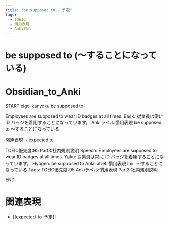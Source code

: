 ```yaml
---
title: "be supposed to - 予定"
tags:
  - TOEIC
  - 慣用表現
  - Anki対応
---
```


# be supposed to (～することになっている)

# Obsidian_to_Anki
START
eigo-kanyoku
be supposed to

Employees are supposed to wear ID badges at all times.
Back:
従業員は常に ID バッジを着用することになっています。
Ankiラベル:慣用表現
be supposed to
～することになっている

関連表現
・expected to

TOEIC優先度:95
Part3:社内規則説明
Speech: Employees are supposed to wear ID badges at all times.
Yaku: 従業員は常に ID バッジを着用することになっています。
Hyogen: be supposed to
AnkiLabel: 慣用表現
Imi: ～することになっている
Tags: TOEIC優先度:95 Ankiラベル:慣用表現 Part3:社内規則説明
<!--ID: 1751813984679-->
END

# 関連表現
- [[expected-to-予定]] 
